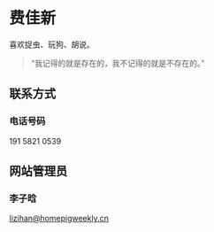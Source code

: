﻿# 费佳新

喜欢捉虫、玩狗、胡说。

> “我记得的就是存在的，我不记得的就是不存在的。”

## 联系方式

### 电话号码

191 5821 0539

## 网站管理员

### 李子晗

<lizihan@homepigweekly.cn>

